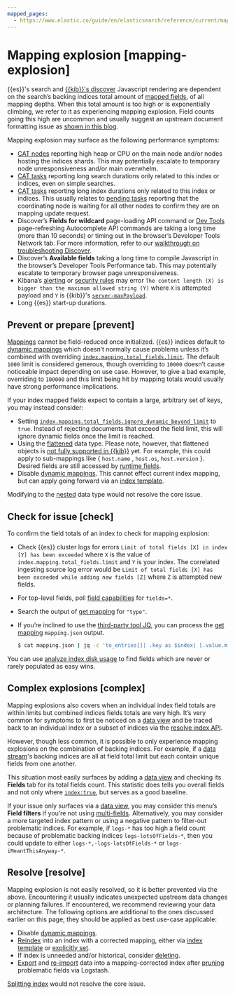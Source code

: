 ```yaml
---
mapped_pages:
  - https://www.elastic.co/guide/en/elasticsearch/reference/current/mapping-explosion.html
---
```


# Mapping explosion [mapping-explosion]

{{es}}'s search and [{{kib}}'s discover](../../explore-analyze/discover.md) Javascript rendering are dependent on the search’s backing indices total amount of [mapped fields](elasticsearch://reference/elasticsearch/mapping-reference/field-data-types.md), of all mapping depths. When this total amount is too high or is exponentially climbing, we refer to it as experiencing mapping explosion. Field counts going this high are uncommon and usually suggest an upstream document formatting issue as [shown in this blog](https://www.elastic.co/blog/found-crash-elasticsearch#mapping-explosion).

Mapping explosion may surface as the following performance symptoms:

* [CAT nodes](https://www.elastic.co/docs/api/doc/elasticsearch/operation/operation-cat-nodes) reporting high heap or CPU on the main node and/or nodes hosting the indices shards. This may potentially escalate to temporary node unresponsiveness and/or main overwhelm.
* [CAT tasks](https://www.elastic.co/docs/api/doc/elasticsearch/operation/operation-cat-tasks) reporting long search durations only related to this index or indices, even on simple searches.
* [CAT tasks](https://www.elastic.co/docs/api/doc/elasticsearch/operation/operation-cat-tasks) reporting long index durations only related to this index or indices. This usually relates to [pending tasks](https://www.elastic.co/docs/api/doc/elasticsearch/operation/operation-cluster-pending-tasks) reporting that the coordinating node is waiting for all other nodes to confirm they are on mapping update request.
* Discover’s **Fields for wildcard** page-loading API command or [Dev Tools](../../explore-analyze/query-filter/tools/console.md) page-refreshing Autocomplete API commands are taking a long time (more than 10 seconds) or timing out in the browser’s Developer Tools Network tab. For more information, refer to our [walkthrough on troubleshooting Discover](https://www.elastic.co/blog/troubleshooting-guide-common-issues-kibana-discover-load).
* Discover’s **Available fields** taking a long time to compile Javascript in the browser’s Developer Tools Performance tab. This may potentially escalate to temporary browser page unresponsiveness.
* Kibana’s [alerting](../../explore-analyze/alerts-cases/alerts.md) or [security rules](../../solutions/security/detect-and-alert.md) may error `The content length (X) is bigger than the maximum allowed string (Y)` where `X` is attempted payload and `Y` is {{kib}}'s [`server-maxPayload`](../../deploy-manage/deploy/self-managed/configure.md#server-maxPayload).
* Long {{es}} start-up durations.


## Prevent or prepare [prevent]

[Mappings](../../manage-data/data-store/mapping.md) cannot be field-reduced once initialized. {{es}} indices default to [dynamic mappings](../../manage-data/data-store/mapping.md) which doesn’t normally cause problems unless it’s combined with overriding [`index.mapping.total_fields.limit`](elasticsearch://reference/elasticsearch/index-settings/mapping-limit.md). The default `1000` limit is considered generous, though overriding to `10000` doesn’t cause noticeable impact depending on use case. However, to give a bad example, overriding to `100000` and this limit being hit by mapping totals would usually have strong performance implications.

If your index mapped fields expect to contain a large, arbitrary set of keys, you may instead consider:

* Setting [`index.mapping.total_fields.ignore_dynamic_beyond_limit`](elasticsearch://reference/elasticsearch/index-settings/mapping-limit.md) to `true`. Instead of rejecting documents that exceed the field limit, this will ignore dynamic fields once the limit is reached.
* Using the [flattened](elasticsearch://reference/elasticsearch/mapping-reference/flattened.md) data type. Please note, however, that flattened objects is [not fully supported in {{kib}}](https://github.com/elastic/kibana/issues/25820) yet. For example, this could apply to sub-mappings like { `host.name` , `host.os`, `host.version` }. Desired fields are still accessed by [runtime fields](../../manage-data/data-store/mapping/define-runtime-fields-in-search-request.md).
* Disable [dynamic mappings](../../manage-data/data-store/mapping.md). This cannot effect current index mapping, but can apply going forward via an [index template](../../manage-data/data-store/templates.md).

Modifying to the [nested](elasticsearch://reference/elasticsearch/mapping-reference/nested.md) data type would not resolve the core issue.


## Check for issue [check]

To confirm the field totals of an index to check for mapping explosion:

* Check {{es}} cluster logs for errors `Limit of total fields [X] in index [Y] has been exceeded` where `X` is the value of  `index.mapping.total_fields.limit` and `Y` is your index. The correlated ingesting source log error would be `Limit of total fields [X] has been exceeded while adding new fields [Z]` where `Z` is attempted new fields.
* For top-level fields, poll [field capabilities](https://www.elastic.co/docs/api/doc/elasticsearch/operation/operation-field-caps) for `fields=*`.
* Search the output of [get mapping](../../manage-data/data-store/mapping.md) for `"type"`.
* If you’re inclined to use the [third-party tool JQ](https://stedolan.github.io/jq), you can process the [get mapping](../../manage-data/data-store/mapping.md) `mapping.json` output.

    ```sh
    $ cat mapping.json | jq -c 'to_entries[]| .key as $index| [.value.mappings| to_entries[]|select(.key=="properties") | {(.key):([.value|..|.type?|select(.!=null)]|length)}]| map(to_entries)| flatten| from_entries| ([to_entries[].value]|add)| {index: $index, field_count: .}'
    ```


You can use [analyze index disk usage](https://www.elastic.co/docs/api/doc/elasticsearch/operation/operation-indices-disk-usage) to find fields which are never or rarely populated as easy wins.


## Complex explosions [complex]

Mapping explosions also covers when an individual index field totals are within limits but combined indices fields totals are very high. It’s very common for symptoms to first be noticed on a [data view](../../explore-analyze/find-and-organize/data-views.md) and be traced back to an individual index or a subset of indices via the [resolve index API](https://www.elastic.co/docs/api/doc/elasticsearch/operation/operation-indices-resolve-index).

However, though less common, it is possible to only experience mapping explosions on the combination of backing indices. For example, if a [data stream](../../manage-data/data-store/data-streams.md)'s backing indices are all at field total limit but each contain unique fields from one another.

This situation most easily surfaces by adding a [data view](../../explore-analyze/find-and-organize/data-views.md) and checking its **Fields** tab for its total fields count. This statistic does tells you overall fields and not only where [`index:true`](elasticsearch://reference/elasticsearch/mapping-reference/mapping-index.md), but serves as a good baseline.

If your issue only surfaces via a [data view](../../explore-analyze/find-and-organize/data-views.md), you may consider this menu’s **Field filters** if you’re not using [multi-fields](elasticsearch://reference/elasticsearch/mapping-reference/field-data-types.md). Alternatively, you may consider a more targeted index pattern or using a negative pattern to filter-out problematic indices. For example, if `logs-*` has too high a field count because of problematic backing indices `logs-lotsOfFields-*`, then you could update to either `logs-*,-logs-lotsOfFields-*` or `logs-iMeantThisAnyway-*`.


## Resolve [resolve]

Mapping explosion is not easily resolved, so it is better prevented via the above. Encountering it usually indicates unexpected upstream data changes or planning failures. If encountered, we recommend reviewing your data architecture. The following options are additional to the ones discussed earlier on this page; they should be applied as best use-case applicable:

* Disable [dynamic mappings](../../manage-data/data-store/mapping.md).
* [Reindex](https://www.elastic.co/docs/api/doc/elasticsearch/operation/operation-reindex) into an index with a corrected mapping, either via [index template](../../manage-data/data-store/templates.md) or [explicitly set](../../manage-data/data-store/mapping.md).
* If index is unneeded and/or historical, consider [deleting](https://www.elastic.co/docs/api/doc/elasticsearch/operation/operation-indices-delete).
* [Export](logstash://reference/plugins-inputs-elasticsearch.md) and [re-import](logstash://reference/plugins-outputs-elasticsearch.md) data into a mapping-corrected index after [pruning](logstash://reference/plugins-filters-prune.md) problematic fields via Logstash.

[Splitting index](https://www.elastic.co/docs/api/doc/elasticsearch/operation/operation-indices-split) would not resolve the core issue.
